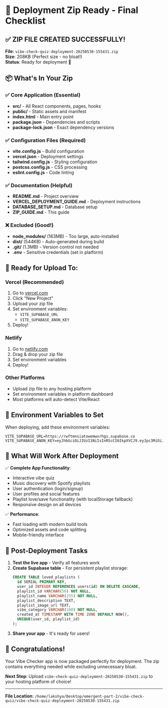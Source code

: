 # 🎯 Deployment Zip Ready - Final Checklist

## ✅ ZIP FILE CREATED SUCCESSFULLY!

**File**: `vibe-check-quiz-deployment-20250530-155431.zip`  
**Size**: 208KB (Perfect size - no bloat!)  
**Status**: Ready for deployment 🚀

## 📦 What's In Your Zip

### ✅ Core Application (Essential)
- **src/** - All React components, pages, hooks
- **public/** - Static assets and manifest
- **index.html** - Main entry point
- **package.json** - Dependencies and scripts
- **package-lock.json** - Exact dependency versions

### ✅ Configuration Files (Required)
- **vite.config.js** - Build configuration
- **vercel.json** - Deployment settings
- **tailwind.config.js** - Styling configuration
- **postcss.config.js** - CSS processing
- **eslint.config.js** - Code linting

### ✅ Documentation (Helpful)
- **README.md** - Project overview
- **VERCEL_DEPLOYMENT_GUIDE.md** - Deployment instructions
- **DATABASE_SETUP.md** - Database setup
- **ZIP_GUIDE.md** - This guide

### ❌ Excluded (Good!)
- **node_modules/** (163MB) - Too large, auto-installed
- **dist/** (544KB) - Auto-generated during build
- **.git/** (1.3MB) - Version control not needed
- **.env** - Sensitive credentials (set in platform)

## 🚀 Ready for Upload To:

### Vercel (Recommended)
1. Go to [vercel.com](https://vercel.com)
2. Click "New Project"
3. Upload your zip file
4. Set environment variables:
   - `VITE_SUPABASE_URL`
   - `VITE_SUPABASE_ANON_KEY`
5. Deploy!

### Netlify
1. Go to [netlify.com](https://netlify.com)
2. Drag & drop your zip file
3. Set environment variables
4. Deploy!

### Other Platforms
- Upload zip file to any hosting platform
- Set environment variables in platform dashboard
- Most platforms will auto-detect Vite/React

## 🔐 Environment Variables to Set

When deploying, add these environment variables:

```
VITE_SUPABASE_URL=https://rwftmnsiatowemwxrhgs.supabase.co
VITE_SUPABASE_ANON_KEY=eyJhbGciOiJIUzI1NiIsInR5cCI6IkpXVCJ9.eyJpc3MiOiJzdXBhYmFzZSIsInJlZiI6InJ3ZnRtbnNpYXRvd2Vtd3hyaGdzIiwicm9sZSI6ImFub24iLCJpYXQiOjE3NDg1MjM4NjEsImV4cCI6MjA2NDA5OTg2MX0.5XOdsDiW7XCDfbxxthyA7z2xgLogpKtMe4NN93MoVDk
```

## 🧪 What Will Work After Deployment

✅ **Complete App Functionality**:
- Interactive vibe quiz
- Music discovery with Spotify playlists
- User authentication (login/signup)
- User profiles and social features
- Playlist love/save functionality (with localStorage fallback)
- Responsive design on all devices

✅ **Performance**:
- Fast loading with modern build tools
- Optimized assets and code splitting
- Mobile-friendly interface

## 📝 Post-Deployment Tasks

1. **Test the live app** - Verify all features work
2. **Create Supabase table** - For persistent playlist storage:
   ```sql
   CREATE TABLE loved_playlists (
     id SERIAL PRIMARY KEY,
     user_id INTEGER REFERENCES users(id) ON DELETE CASCADE,
     playlist_id VARCHAR(50) NOT NULL,
     playlist_name VARCHAR(255) NOT NULL,
     playlist_description TEXT,
     playlist_image_url TEXT,
     vibe_category VARCHAR(100) NOT NULL,
     created_at TIMESTAMP WITH TIME ZONE DEFAULT NOW(),
     UNIQUE(user_id, playlist_id)
   );
   ```
3. **Share your app** - It's ready for users!

## 🎉 Congratulations!

Your Vibe Checker app is now packaged perfectly for deployment. The zip contains everything needed while excluding unnecessary bloat.

**Next Step**: Upload `vibe-check-quiz-deployment-20250530-155431.zip` to your hosting platform of choice!

---

**File Location**: `/home/lakshya/Desktop/emergent-part-2/vibe-check-quiz/vibe-check-quiz-deployment-20250530-155431.zip`
